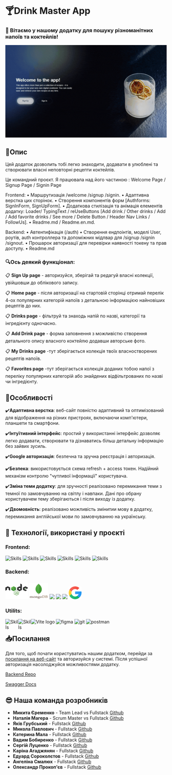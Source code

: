 # 🍸Drink Master App

### 👋 Вітаємо у нашому додатку для пошуку різноманітних напоїв та коктейлів!

![Скріншот додатку](/public/readme/app-animation.gif)

## 📝Опис

Цей додаток дозволить тобі легко знаходити, додавати в улюблені та створювати
власні неповторні рецепти коктейлів. 

Це командний проєкт. Я працювала над його частиною : 
Welcome Page / Signup Page / Signin Page

Frontend:
•	Маршрутизація /welcome /signup /signin.
•	Адаптивна верстка цих сторінок.
•	Створення компонентів форм [Authforms: SignInForm, SignUpForm].
•	Додаткова стилізація та анімація елементів додатку: Loader/ TypingText / reUseButtons [Add drink / Other drinks / Add / Add favorite drinks / See more / Delete Button / Header Nav Links / FollowUs].
•	Readme.md / Readme.en.md.

Backend:
•	Автентифікація (/auth) 
•	Створення ендпоінтів, моделі User, роутів, auth контроллера та допоміжних мідлвар для /signup /signin /signout.
•	Прошарок авторизації для перевірки наявності токену та прав доступу.
•	Readme.md 

### 🔍Ось деякий функціонал:

📋 **Sign Up page** - авторизуйся, зберігай та редагуй власні колекції,
увійшовши до облікового запису.

📋 **Home page** - після авторизації на стартовій сторінці отримай перелік 4-ох
популярних категорій напоїв з детальною інформацією найновіших рецептів до них.

📋 **Drinks page** - фільтруй та знаходь напій по назві, категорії та
інгредієнту одночасно.

📋 **Add Drink page** - форма заповнення з можливістю створення детального опису
власного коктейлю додавши авторське фото.

📋 **My Drinks page** -тут зберігається колекція твоїх власностворених рецептів
напоїв.

📋 **Favorites page** -тут зберігається колекція доданих тобою напої з переліку
популярних категорій або знайдених відфільтрованих по назві чи інгредієнту.

## 🎯Особливості

✔️**Адаптивна верстка**: веб-сайт повністю адаптивний та оптимізований для
відображення на різних пристроях, включаючи комп'ютери, планшети та смартфони.

✔️**Інтуїтивний інтерфейс**: простий у використанні інтерфейс дозволяє легко
додавати, створювати та дізнаватись більш детальну інформацію без зайвих зусиль.

✔️**Google авторизація**: безпечна та зручна реєстрація і авторизація.

✔️**Безпека**: використовується схема refresh + access токен. Надійний механізм контролю "чутливої інформації" користувача.

✔️**Зміна теми додатку**: для зручності реалізовано перемикання теми з темної по замовчуванню
на світлу і навпаки. Дані про обрану користувачем тему зберігаються і після
виходу із додатку.

✔️**Двомовність**: реалізовано можливість змінитии мову в додатку, перемикання англійської мови по замовчуванню на українську.

## 🔧 Технології, використані у проєкті

### **Frontend**:

<p align="left"><img src="https://cdn.jsdelivr.net/gh/devicons/devicon/icons/react/react-original.svg" alt="Skills" width="40" height="40"/>  
<img src="https://cdn.jsdelivr.net/gh/devicons/devicon/icons/redux/redux-original.svg" alt="Skills" width="40" height="40"/> 
<img src="https://cdn.jsdelivr.net/gh/devicons/devicon/icons/html5/html5-original.svg" alt="Skills" width="40" height="40"/>  
<img src="https://cdn.jsdelivr.net/gh/devicons/devicon/icons/css3/css3-original.svg" alt="Skills" width="40" height="40"/>  
<img src="https://cdn.jsdelivr.net/gh/devicons/devicon/icons/javascript/javascript-original.svg" alt="Skills" width="40" height="40"/>  
<img src="https://www.vectorlogo.zone/logos/tailwindcss/tailwindcss-icon.svg" alt="Skills" width="40" height="40"/> </p>

### **Backend**:

<p align="left"><img src="https://raw.githubusercontent.com/devicons/devicon/master/icons/nodejs/nodejs-original-wordmark.svg" alt="nodejs" width="70" height="60"/>
<img src="https://raw.githubusercontent.com/devicons/devicon/master/icons/mongodb/mongodb-original-wordmark.svg" alt="mongodb" width="60" height="50"/>
<img src="https://raw.githubusercontent.com/swagger-api/swagger.io/wordpress/images/assets/SW-logo-clr.png" height="50">
<img src="https://github.com/MarioTerron/logo-images/blob/master/logos/expressjs.png" height="30">
<img src="https://cloudinary-res.cloudinary.com/image/upload/c_scale,w_300/v1/logo/for_white_bg/cloudinary_logo_for_white_bg.svg" height="30">
<img src="/public/readme/google.png" height="40"></p>

### **Utilits**:

<p align="left" ><img width="40" src="https://vitejs.dev/logo.svg" alt="Vite logo">
<img src="https://www.vectorlogo.zone/logos/figma/figma-icon.svg" alt="figma"  width="40" height="40"/>
<img src="https://www.vectorlogo.zone/logos/git-scm/git-scm-icon.svg" alt="git"  width="40" height="40"/>
<img src="https://www.vectorlogo.zone/logos/getpostman/getpostman-icon.svg"  alt="postman" width="40" height="40"/>
<img src="https://cdn.jsdelivr.net/gh/devicons/devicon/icons/vscode/vscode-original.svg" alt="Skills" align="left" width="40" height="40"/>  
<img src="https://cdn.jsdelivr.net/gh/devicons/devicon/icons/trello/trello-plain.svg" alt="Skills" align="left" width="40" height="40"/></p>

## 📥Посилання

Для того, щоб почати користуватись нашим додатком, перейди за
[посилання на веб-сайт](https://r3enox.github.io/frontend-drink-master/) та
авторизуйся у системі. Після успішної авторизація насолоджуйся можливостями
додатку.

[Backend Repo](https://github.com/R3enox/backend-drink-master)

[Swagger Docs](https://drink-master-4fm6.onrender.com/api-docs)

## 😎 Наша команда розробників

- **Микита Єременко** - Team Lead vs Fullstack [Github][1]
- **Наталія Магера** - Scrum Master vs Fullstack [Github][2]
- **Яків Грубський** - Fullstack [Github][3]
- **Микола Павлович** - Fullstack [Github][4]
- **Катерина Мала** - Fullstack [Github][5]
- **Вадим Бобиренко** - Fullstack [Github][6]
- **Сергій Луценко** - Fullstack [Github][7]
- **Каріна Агаджянян** - Fullstack [Github][8]
- **Едуард Сороколєтов** - Fullstack [Github][9]
- **Ангеліна Смалюх** - Fullstack [Github][10]
- **Олександр Прокоп'єв** - Fullstack [Github][11]

[1]: https://github.com/R3enox
[2]: https://github.com/NataliaMahera
[3]: https://github.com/y-hrubskyi
[4]: https://github.com/Mykola1612
[5]: https://github.com/malaya1855
[6]: https://github.com/wadimcka
[7]: https://github.com/SergeyLu89
[8]: https://github.com/KarinaCor
[9]: https://github.com/soroked
[10]: https://github.com/AngelinaCholak
[11]: https://github.com/AlexProkopev


